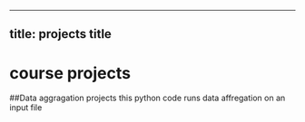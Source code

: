 
---
title: projects title
---

# course projects

##Data aggragation projects
this python code runs data affregation on an input file

```py


````
